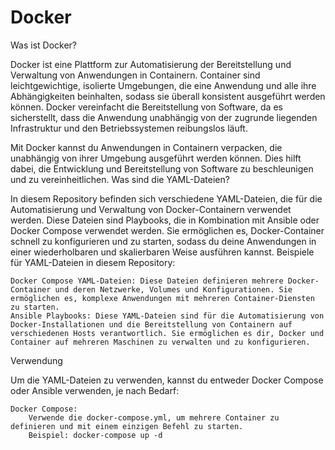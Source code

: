 # Docker
Was ist Docker?

Docker ist eine Plattform zur Automatisierung der Bereitstellung und Verwaltung von Anwendungen in Containern. Container sind leichtgewichtige, isolierte Umgebungen, die eine Anwendung und alle ihre Abhängigkeiten beinhalten, sodass sie überall konsistent ausgeführt werden können. Docker vereinfacht die Bereitstellung von Software, da es sicherstellt, dass die Anwendung unabhängig von der zugrunde liegenden Infrastruktur und den Betriebssystemen reibungslos läuft.

Mit Docker kannst du Anwendungen in Containern verpacken, die unabhängig von ihrer Umgebung ausgeführt werden können. Dies hilft dabei, die Entwicklung und Bereitstellung von Software zu beschleunigen und zu vereinheitlichen.
Was sind die YAML-Dateien?

In diesem Repository befinden sich verschiedene YAML-Dateien, die für die Automatisierung und Verwaltung von Docker-Containern verwendet werden. Diese Dateien sind Playbooks, die in Kombination mit Ansible oder Docker Compose verwendet werden. Sie ermöglichen es, Docker-Container schnell zu konfigurieren und zu starten, sodass du deine Anwendungen in einer wiederholbaren und skalierbaren Weise ausführen kannst.
Beispiele für YAML-Dateien in diesem Repository:

    Docker Compose YAML-Dateien: Diese Dateien definieren mehrere Docker-Container und deren Netzwerke, Volumes und Konfigurationen. Sie ermöglichen es, komplexe Anwendungen mit mehreren Container-Diensten zu starten.
    Ansible Playbooks: Diese YAML-Dateien sind für die Automatisierung von Docker-Installationen und die Bereitstellung von Containern auf verschiedenen Hosts verantwortlich. Sie ermöglichen es dir, Docker und Container auf mehreren Maschinen zu verwalten und zu konfigurieren.

Verwendung

Um die YAML-Dateien zu verwenden, kannst du entweder Docker Compose oder Ansible verwenden, je nach Bedarf:

    Docker Compose:
        Verwende die docker-compose.yml, um mehrere Container zu definieren und mit einem einzigen Befehl zu starten.
        Beispiel: docker-compose up -d
